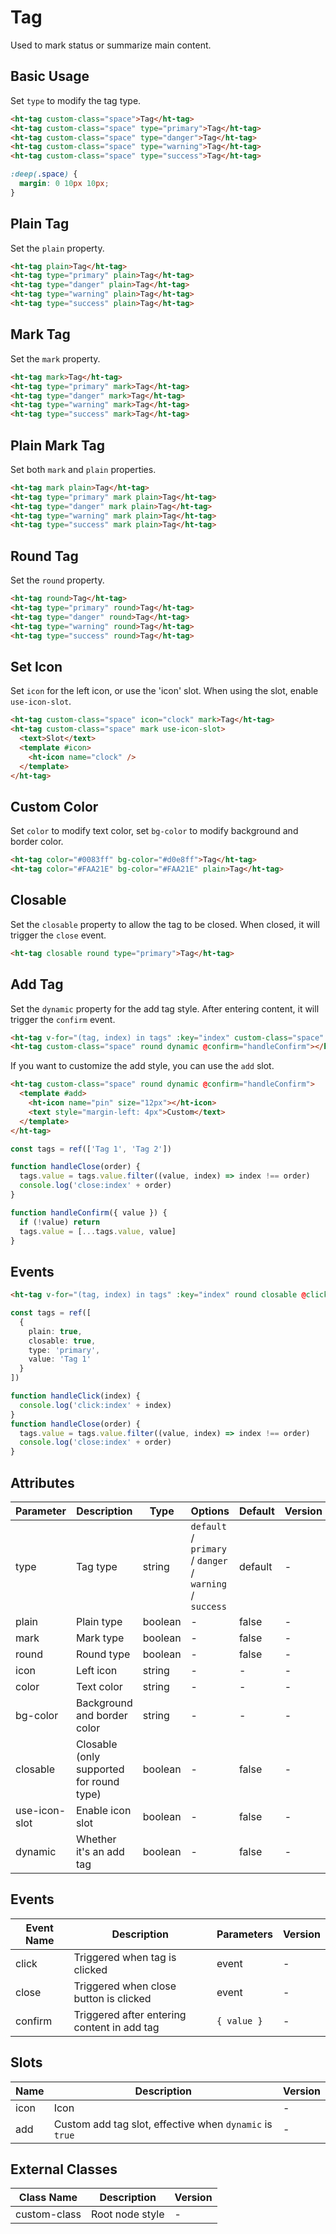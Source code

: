 # Tag

Used to mark status or summarize main content.

## Basic Usage

Set `type` to modify the tag type.

```html
<ht-tag custom-class="space">Tag</ht-tag>
<ht-tag custom-class="space" type="primary">Tag</ht-tag>
<ht-tag custom-class="space" type="danger">Tag</ht-tag>
<ht-tag custom-class="space" type="warning">Tag</ht-tag>
<ht-tag custom-class="space" type="success">Tag</ht-tag>
```

```scss
:deep(.space) {
  margin: 0 10px 10px;
}
```

## Plain Tag

Set the `plain` property.

```html
<ht-tag plain>Tag</ht-tag>
<ht-tag type="primary" plain>Tag</ht-tag>
<ht-tag type="danger" plain>Tag</ht-tag>
<ht-tag type="warning" plain>Tag</ht-tag>
<ht-tag type="success" plain>Tag</ht-tag>
```

## Mark Tag

Set the `mark` property.

```html
<ht-tag mark>Tag</ht-tag>
<ht-tag type="primary" mark>Tag</ht-tag>
<ht-tag type="danger" mark>Tag</ht-tag>
<ht-tag type="warning" mark>Tag</ht-tag>
<ht-tag type="success" mark>Tag</ht-tag>
```

## Plain Mark Tag

Set both `mark` and `plain` properties.

```html
<ht-tag mark plain>Tag</ht-tag>
<ht-tag type="primary" mark plain>Tag</ht-tag>
<ht-tag type="danger" mark plain>Tag</ht-tag>
<ht-tag type="warning" mark plain>Tag</ht-tag>
<ht-tag type="success" mark plain>Tag</ht-tag>
```

## Round Tag

Set the `round` property.

```html
<ht-tag round>Tag</ht-tag>
<ht-tag type="primary" round>Tag</ht-tag>
<ht-tag type="danger" round>Tag</ht-tag>
<ht-tag type="warning" round>Tag</ht-tag>
<ht-tag type="success" round>Tag</ht-tag>
```

## Set Icon

Set `icon` for the left icon, or use the 'icon' slot. When using the slot, enable `use-icon-slot`.

```html
<ht-tag custom-class="space" icon="clock" mark>Tag</ht-tag>
<ht-tag custom-class="space" mark use-icon-slot>
  <text>Slot</text>
  <template #icon>
    <ht-icon name="clock" />
  </template>
</ht-tag>
```

## Custom Color

Set `color` to modify text color, set `bg-color` to modify background and border color.

```html
<ht-tag color="#0083ff" bg-color="#d0e8ff">Tag</ht-tag>
<ht-tag color="#FAA21E" bg-color="#FAA21E" plain>Tag</ht-tag>
```

## Closable

Set the `closable` property to allow the tag to be closed. When closed, it will trigger the `close` event.

```html
<ht-tag closable round type="primary">Tag</ht-tag>
```

## Add Tag

Set the `dynamic` property for the add tag style. After entering content, it will trigger the `confirm` event.

```html
<ht-tag v-for="(tag, index) in tags" :key="index" custom-class="space" round closable @close="handleClose(index)">{{item}}</ht-tag>
<ht-tag custom-class="space" round dynamic @confirm="handleConfirm"></ht-tag>
```
If you want to customize the add style, you can use the `add` slot.
```html
<ht-tag custom-class="space" round dynamic @confirm="handleConfirm">
  <template #add>
    <ht-icon name="pin" size="12px"></ht-icon>
    <text style="margin-left: 4px">Custom</text>
  </template>
</ht-tag>
```

```typescript
const tags = ref(['Tag 1', 'Tag 2'])

function handleClose(order) {
  tags.value = tags.value.filter((value, index) => index !== order)
  console.log('close:index' + order)
}

function handleConfirm({ value }) {
  if (!value) return
  tags.value = [...tags.value, value]
}
```

## Events

```html
<ht-tag v-for="(tag, index) in tags" :key="index" round closable @click="handleClick(index)" @close="handleClose(index)">{{tag.value}}</ht-tag>
```

```typescript
const tags = ref([
  {
    plain: true,
    closable: true,
    type: 'primary',
    value: 'Tag 1'
  }
])

function handleClick(index) {
  console.log('click:index' + index)
}
function handleClose(order) {
  tags.value = tags.value.filter((value, index) => index !== order)
  console.log('close:index' + order)
}
```

## Attributes

| Parameter | Description | Type | Options | Default | Version |
|-----------|-------------|------|----------|---------|----------|
| type | Tag type | string | `default` / `primary` / `danger` / `warning` / `success` | default | - |
| plain | Plain type | boolean | - | false | - |
| mark | Mark type | boolean | - | false | - |
| round | Round type | boolean | - | false | - |
| icon | Left icon | string | - | - | - |
| color | Text color | string | - | - | - |
| bg-color | Background and border color | string | - | - | - |
| closable | Closable (only supported for round type) | boolean | - | false | - |
| use-icon-slot | Enable icon slot | boolean | - | false | - |
| dynamic | Whether it's an add tag | boolean | - | false | - |

## Events

| Event Name | Description | Parameters | Version |
|------------|-------------|------------|----------|
| click | Triggered when tag is clicked | event | - |
| close | Triggered when close button is clicked | event | - |
| confirm | Triggered after entering content in add tag | `{ value }` | - |

## Slots

| Name | Description | Version |
|------|-------------|----------|
| icon | Icon | - |
| add | Custom add tag slot, effective when `dynamic` is `true` | - |

## External Classes

| Class Name | Description | Version |
|------------|-------------|----------|
| custom-class | Root node style | - |
